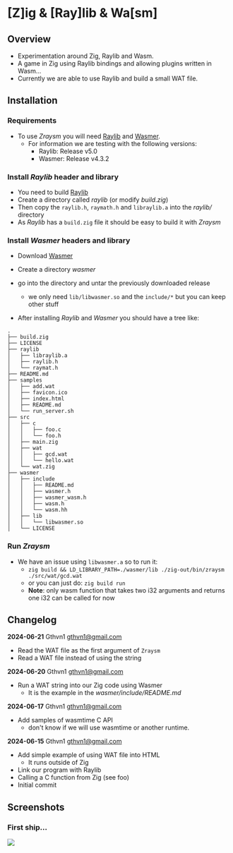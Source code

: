 # [Z]ig & [Ray]lib & Wa[sm]

## Overview

- Experimentation around Zig, Raylib and Wasm.
- A game in Zig using Raylib bindings and allowing plugins written in Wasm...
- Currently we are able to use Raylib and build a small WAT file.

## Installation

### Requirements
- To use *Zraysm* you will need [Raylib](https://github.com/raysan5/raylib) and [Wasmer](https://github.com/wasmerio/wasmer/releases).
  - For information we are testing with the following versions:
    - Raylib: Release v5.0
    - Wasmer: Release v4.3.2

### Install *Raylib* header and library
- You need to build [Raylib](https://github.com/raysan5/raylib)
- Create a directory called *raylib* (or modify *build.zig*)
- Then copy the `raylib.h`, `raymath.h` and `libraylib.a` into the *raylib/* directory
- As *Raylib* has a `build.zig` file it should be easy to build it with *Zraysm*

### Install *Wasmer* headers and library
- Download [Wasmer](https://github.com/wasmerio/wasmer/releases)
- Create a directory *wasmer*
- go into the directory and untar the previously downloaded release
  - we only need `lib/libwasmer.so` and the `include/*` but you can keep other stuff

- After installing *Raylib* and *Wasmer* you should have a tree like:
```
.
├── build.zig
├── LICENSE
├── raylib
│   ├── libraylib.a
│   ├── raylib.h
│   └── raymat.h
├── README.md
├── samples
│   ├── add.wat
│   ├── favicon.ico
│   ├── index.html
│   ├── README.md
│   └── run_server.sh
├── src
│   ├── c
│   │   ├── foo.c
│   │   └── foo.h
│   ├── main.zig
│   ├── wat
│   │   ├── gcd.wat
│   │   └── hello.wat
│   └── wat.zig
├── wasmer
│   ├── include
│   │   ├── README.md
│   │   ├── wasmer.h
│   │   ├── wasmer_wasm.h
│   │   ├── wasm.h
│   │   └── wasm.hh
│   ├── lib
│   │   └── libwasmer.so
│   └── LICENSE
```

### Run *Zraysm*
- We have an issue using `libwasmer.a` so to run it:
  - `zig build && LD_LIBRARY_PATH=./wasmer/lib ./zig-out/bin/zraysm ./src/wat/gcd.wat`
  - or you can just do: `zig build run`
  - **Note**: only wasm function that takes two i32 arguments and returns one i32 can be called for now

## Changelog

**2024-06-21**  Gthvn1  <gthvn1@gmail.com>
  * Read the WAT file as the first argument of `Zraysm`
  * Read a WAT file instead of using the string

**2024-06-20**  Gthvn1  <gthvn1@gmail.com>
  * Run a WAT string into our Zig code using Wasmer
    * It is the example in the *wasmer/include/README.md*

**2024-06-17**  Gthvn1  <gthvn1@gmail.com>
  * Add samples of wasmtime C API
    * don't know if we will use wasmtime or another runtime.

**2024-06-15**  Gthvn1  <gthvn1@gmail.com>
  * Add simple example of using WAT file into HTML
    * It runs outside of Zig
  * Link our program with Raylib
  * Calling a C function from Zig (see foo)
  * Initial commit

## Screenshots

### First ship...
<img align="center" src="https://github.com/gthvn1/zraysm/blob/master/screenshots/first_ship.png">
